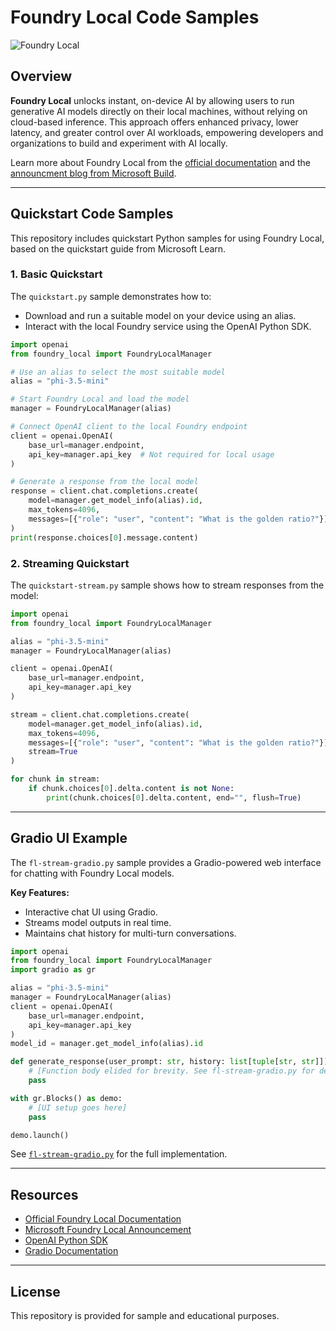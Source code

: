 # Foundry Local Code Samples
![Foundry Local](https://github.com/user-attachments/assets/03ced8c2-4325-4d52-aefb-2b66c13b1334)


## Overview

**Foundry Local** unlocks instant, on-device AI by allowing users to run generative AI models directly on their local machines, without relying on cloud-based inference. This approach offers enhanced privacy, lower latency, and greater control over AI workloads, empowering developers and organizations to build and experiment with AI locally.

Learn more about Foundry Local from the [official documentation](http://aka.ms/foundry-local-docs) and the [announcment blog from Microsoft Build](http://aka.ms/FoundryLocal).

---

## Quickstart Code Samples

This repository includes quickstart Python samples for using Foundry Local, based on the quickstart guide from Microsoft Learn.

### 1. Basic Quickstart

The `quickstart.py` sample demonstrates how to:

- Download and run a suitable model on your device using an alias.
- Interact with the local Foundry service using the OpenAI Python SDK.

```python
import openai
from foundry_local import FoundryLocalManager

# Use an alias to select the most suitable model
alias = "phi-3.5-mini"

# Start Foundry Local and load the model
manager = FoundryLocalManager(alias)

# Connect OpenAI client to the local Foundry endpoint
client = openai.OpenAI(
    base_url=manager.endpoint,
    api_key=manager.api_key  # Not required for local usage
)

# Generate a response from the local model
response = client.chat.completions.create(
    model=manager.get_model_info(alias).id,
    max_tokens=4096,
    messages=[{"role": "user", "content": "What is the golden ratio?"}]
)
print(response.choices[0].message.content)
```

### 2. Streaming Quickstart

The `quickstart-stream.py` sample shows how to stream responses from the model:

```python
import openai
from foundry_local import FoundryLocalManager

alias = "phi-3.5-mini"
manager = FoundryLocalManager(alias)

client = openai.OpenAI(
    base_url=manager.endpoint,
    api_key=manager.api_key
)

stream = client.chat.completions.create(
    model=manager.get_model_info(alias).id,
    max_tokens=4096,
    messages=[{"role": "user", "content": "What is the golden ratio?"}],
    stream=True
)

for chunk in stream:
    if chunk.choices[0].delta.content is not None:
        print(chunk.choices[0].delta.content, end="", flush=True)
```

---

## Gradio UI Example

The `fl-stream-gradio.py` sample provides a Gradio-powered web interface for chatting with Foundry Local models.

**Key Features:**
- Interactive chat UI using Gradio.
- Streams model outputs in real time.
- Maintains chat history for multi-turn conversations.

```python
import openai
from foundry_local import FoundryLocalManager
import gradio as gr

alias = "phi-3.5-mini"
manager = FoundryLocalManager(alias)
client = openai.OpenAI(
    base_url=manager.endpoint,
    api_key=manager.api_key
)
model_id = manager.get_model_info(alias).id

def generate_response(user_prompt: str, history: list[tuple[str, str]]):
    # [Function body elided for brevity. See fl-stream-gradio.py for details.]
    pass

with gr.Blocks() as demo:
    # [UI setup goes here]
    pass

demo.launch()
```

See [`fl-stream-gradio.py`](./fl-stream-gradio.py) for the full implementation.

---

## Resources

- [Official Foundry Local Documentation](http://aka.ms/foundry-local-docs)
- [Microsoft Foundry Local Announcement](http://aka.ms/FoundryLocal)
- [OpenAI Python SDK](https://github.com/openai/openai-python)
- [Gradio Documentation](https://www.gradio.app/)

---

## License

This repository is provided for sample and educational purposes.
